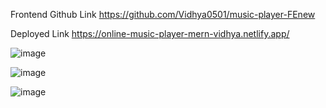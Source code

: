 Frontend 
  Github Link
  https://github.com/Vidhya0501/music-player-FEnew
  
  Deployed Link
  https://online-music-player-mern-vidhya.netlify.app/
  

  ![image](https://github.com/Vidhya0501/music-player-BEnew/assets/136892823/d852b16f-722c-43f5-bc36-ca219ff1612b)

  ![image](https://github.com/Vidhya0501/music-player-BEnew/assets/136892823/4cadf278-e2c5-4101-a864-6ef86bf36dcb)

![image](https://github.com/Vidhya0501/music-player-BEnew/assets/136892823/0e7f8451-76bf-4e3f-8b80-1eef8578bf5e)

